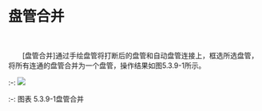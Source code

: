 # 盘管合并
<br/>


&emsp;&emsp;[盘管合并]通过手绘盘管将打断后的盘管和自动盘管连接上，框选所选盘管，将所有连通的盘管合并为一个盘管，操作结果如图5.3.9-1所示。
<br/>

:-: ![](images/194.png)


:-: 图表 5.3.9-1盘管合并